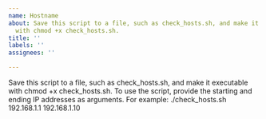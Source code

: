 ```yaml
---
name: Hostname
about: Save this script to a file, such as check_hosts.sh, and make it executable
  with chmod +x check_hosts.sh.
title: ''
labels: ''
assignees: ''

---
```


Save this script to a file, such as check_hosts.sh, and make it executable with chmod +x check_hosts.sh.
To use the script, provide the starting and ending IP addresses as arguments. For example:
./check_hosts.sh 192.168.1.1 192.168.1.10
